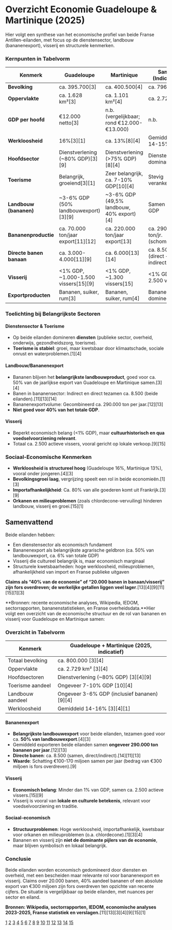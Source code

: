 # Overzicht Economie Guadeloupe & Martinique (2025)

Hier volgt een synthese van het economische profiel van beide Franse Antillen-eilanden, met focus op de dienstensector, landbouw (bananenexport), visserij en structurele kenmerken.

### Kernpunten in Tabelvorm

| Kenmerk                | Guadeloupe                                 | Martinique                                  | Samen (Indicatief)                |
|------------------------|--------------------------------------------|---------------------------------------------|-----------------------------------|
| **Bevolking**          | ca. 395.700[3]                           | ca. 400.500[4]                            | ca. 796.000                       |
| **Oppervlakte**        | ca. 1.628 km²[3]                         | ca. 1.101 km²[4]                          | ca. 2.729 km²                     |
| **GDP per hoofd**      | €12.000 netto[3]                         | n.b. (vergelijkbaar; rond €12.000-€13.000)  | n.b.                              |
| **Werkloosheid**       | 16%[3][1]                              | ca. 13%[8][4]                           | Gemiddeld ca. 14-15%              |
| **Hoofdsector**        | Dienstverlening (~80% GDP)[3][9]       | Dienstverlening (>75% GDP)[8][4]         | Dienstensector dominant           |
| **Toerisme**           | Belangrijk, groeiend[3][1]             | Zeer belangrijk, ca. 7-10% GDP[10][4]     | Stevig verankerd                  |
| **Landbouw (bananen)** | ~3-6% GDP (50% landbouwexport)[3][9]   | ~3-6% GDP (49,5% landbouw, 40% export)[4]  | Samen ~6.6% GDP                   |
| **Bananenproductie**   | ca. 70.000 ton/jaar export[11][12]       | ca. 220.000 ton/jaar export[13]             | ca. 290.000 ton/jr. (schommelt)   |
| **Directe banen banaan**| ca. 3.000-4.000[11][9]                  | ca. 6.000[13][14]                          | ca. 8.500 (direct + indirect)     |
| **Visserij**           | <1% GDP, ~1.000-1.500 vissers[15][9]    | <1% GDP, ~1.300 vissers[15]                 | <1% GDP, ca. 2.500 vissers        |
| **Exportproducten**    | Bananen, suiker, rum[3]                  | Bananen, suiker, rum[4]                    | Bananen domineert                 |

### Toelichting bij Belangrijkste Sectoren

#### Dienstensector & Toerisme
- Op beide eilanden domineren **diensten** (publieke sector, overheid, onderwijs, gezondheidszorg, toerisme). 
- **Toerisme is stabiel**: groei, maar kwetsbaar door klimaatschade, sociale onrust en waterproblemen.[1][4]

#### Landbouw/Bananenexport
- Bananen blijven het **belangrijkste landbouwproduct**, goed voor ca. 50% van de jaarlijkse export van Guadeloupe en Martinique samen.[3][4]
- Banen in bananensector: Indirect en direct tezamen ca. 8.500 (beide eilanden).[11][13][14]
- Bananenexportvolume: Gecombineerd ca. 290.000 ton per jaar.[12][13]
- **Niet goed voor 40% van het totale GDP**.

#### Visserij
- Beperkt economisch belang (<1% GDP), maar **cultuurhistorisch en qua voedselvoorziening relevant**.
- Totaal ca. 2.500 actieve vissers, vooral gericht op lokale verkoop.[9][15]

### Sociaal-Economische Kenmerken

- **Werkloosheid is structureel hoog** (Guadeloupe 16%, Martinique 13%), vooral onder jongeren.[4][3]
- **Bevolkingsgroei laag**, vergrijzing speelt een rol in beide economieën.[1][3]
- **Importafhankelijkheid**: Ca. 80% van alle goederen komt uit Frankrijk.[3][9]
- **Orkanen en milieuproblemen** (zoals chlordecone-vervuiling) hinderen landbouw, visserij en groei.[15][1]

## Samenvattend

Beide eilanden hebben:
- Een dienstensector als economisch fundament
- Bananenexport als belangrijkste agrarische geldbron (ca. 50% van landbouwexport, ca. 6% van totale GDP)
- Visserij die cultureel belangrijk is, maar economisch marginaal
- Structurele kwetsbaarheden: hoge werkloosheid, milieuproblemen, afhankelijkheid van import en Franse publieke uitgaven

**Claims als “40% van de economie” of “20.000 banen in banaan/visserij” zijn fors overdreven; de werkelijke getallen liggen veel lager**.[13][4][9][11][15][1][3]

**Bronnen: recente economische analyses, Wikipedia, IEDOM, sectorrapporten, bananenstatistieken, en Franse overheidsdata.**Hier volgt een overzicht van de economische structuur en de rol van bananen en visserij voor Guadeloupe en Martinique samen:

### Overzicht in Tabelvorm

| Kenmerk             | Guadeloupe + Martinique (2025, indicatief)    |
|---------------------|----------------------------------------------|
| Totaal bevolking    | ca. 800.000 [3][4]                       |
| Oppervlakte         | ca. 2.729 km² [3][4]                     |
| Hoofdsectoren       | Dienstverlening (~80% GDP) [3][4][9]   |
| Toerisme aandeel    | Ongeveer 7-10% GDP [10][4]                |
| Landbouw aandeel    | Ongeveer 3-6% GDP (inclusief bananen) [9][4] |
| Werkloosheid        | Gemiddeld 14-16% [3][4][1]             |

#### Bananenexport
- **Belangrijkste landbouwexport** voor beide eilanden, tezamen goed voor ca. **50% van landbouwexport**.[4][3]
- Gemiddeld exporteren beide eilanden samen **ongeveer 290.000 ton bananen per jaar**.[12][13]
- **Directe banen**: ca. 8.500 (samen, direct/indirect).[14][11][13]
- **Waarde**: Schatting €100-170 miljoen samen per jaar (bedrag van €300 miljoen is fors overdreven).[9]

#### Visserij
- **Economisch belang**: Minder dan 1% van GDP, samen ca. 2.500 actieve vissers.[15][9]
- Visserij is vooral van **lokale en culturele betekenis**, relevant voor voedselvoorziening en traditie.

#### Sociaal-economisch
- **Structuurproblemen**: Hoge werkloosheid, importafhankelijk, kwetsbaar voor orkanen en milieuproblemen (o.a. chlordecone).[1][3][4]
- Bananen en visserij zijn **niet de dominante pijlers van de economie**, maar blijven symbolisch en lokaal belangrijk.

### Conclusie

Beide eilanden worden economisch gedomineerd door diensten en overheid, met een bescheiden maar relevante rol voor bananenexport en visserij. Claims over 20.000 banen, 40% aandeel bananen of een absolute export van €300 miljoen zijn fors overdreven ten opzichte van recente cijfers. De situatie is vergelijkbaar op beide eilanden, met nuances per sector en eiland.

**Bronnen: Wikipedia, sectorrapporten, IEDOM, economische analyses 2023-2025, Franse statistiek en verslagen.**[11][13][3][4][9][15][1]

[1](https://mylenecolmar.com/economie-de-la-guadeloupe-2025-annee-de-tous-les-enjeux/)
[2](https://www.iedom.fr/Publication-des-tendances-conjoncturelles-en-Guadeloupe-au-1er-trimestre-2025)
[3](https://nl.wikipedia.org/wiki/Guadeloupe)
[4](https://nl.wikipedia.org/wiki/Martinique)
[5](https://baytravel.nl/reizen/rondreis-martinique-en-guadeloupe/)
[6](https://expeditionanywhere.nl/bestemmingen/guadeloupe/wat-is-beter-guadeloupe-martinique/)
[7](https://www.travelworld.be/bestemmingen/guadeloupe/combi-martinique-guadeloupe/)
[8](https://en.wikipedia.org/wiki/Economy_of_Martinique)
[9](https://www.globaltenders.com/economy-of-guadeloupe)
[10](https://www.collectivitedemartinique.mq/wp-content/uploads/2025/02/DOING-BUSINESS.pdf)
[11](https://www.freshplaza.com/north-america/article/9712007/the-french-banana-sector-warns-of-uncertain-future-at-paris-international-agricultural-show/)
[12](https://www.freshplaza.com/north-america/article/2192466/guadeloupe-banana-situation-improving/)
[13](https://agritrop.cirad.fr/544310/1/544310.pdf)
[14](https://fructidor.com/es/news/news-detail/1ccc842f-6f26-4f36-9b2d-7feaf217fa64)
[15](https://www.europarl.europa.eu/RegData/etudes/note/join/2007/379211/IPOL-PECH_NT(2007)379211_EN.pdf)